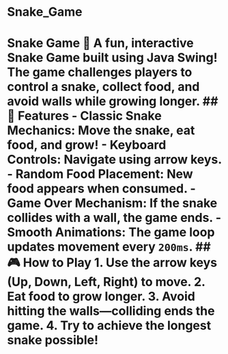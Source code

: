 # Snake_Game
# Snake Game 🐍  A fun, interactive **Snake Game** built using **Java Swing**! The game challenges players to control a snake, collect food, and avoid walls while growing longer.  ## 🚀 Features - **Classic Snake Mechanics**: Move the snake, eat food, and grow! - **Keyboard Controls**: Navigate using arrow keys. - **Random Food Placement**: New food appears when consumed. - **Game Over Mechanism**: If the snake collides with a wall, the game ends. - **Smooth Animations**: The game loop updates movement every `200ms`.  ## 🎮 How to Play 1. Use the arrow keys **(Up, Down, Left, Right)** to move. 2. Eat food to grow longer. 3. Avoid hitting the walls—colliding **ends the game**. 4. Try to achieve the longest snake possible! 
